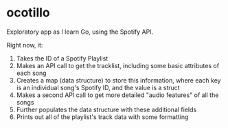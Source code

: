 # ocotillo
Exploratory app as I learn Go, using the Spotify API.

Right now, it:
1) Takes the ID of a Spotify Playlist
2) Makes an API call to get the tracklist, including some basic attributes of each song
3) Creates a map (data structure) to store this information, where each key is an individual song's Spotify ID, and the value is a struct
4) Makes a second API call to get more detailed "audio features" of all the songs
5) Further populates the data structure with these additional fields
6) Prints out all of the playlist's track data with some formatting
